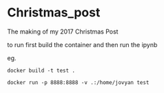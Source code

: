 # Christmas_post
The making of my 2017 Christmas Post

to run first build the container and then run the ipynb

eg.

`docker build -t test .`

`docker run -p 8888:8888 -v .:/home/jovyan test`
